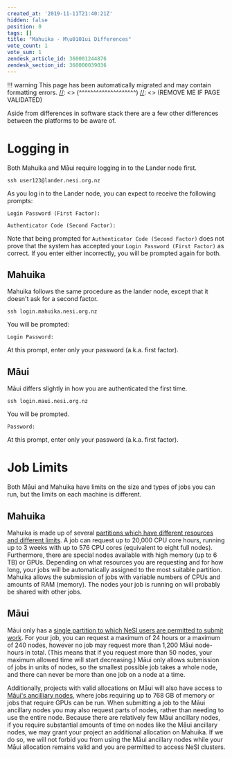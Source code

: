 ```yaml
---
created_at: '2019-11-11T21:40:21Z'
hidden: false
position: 0
tags: []
title: "Mahuika - M\u0101ui Differences"
vote_count: 1
vote_sum: 1
zendesk_article_id: 360001244876
zendesk_section_id: 360000039036
---
```




[//]: <> (REMOVE ME IF PAGE VALIDATED)
[//]: <> (vvvvvvvvvvvvvvvvvvvv)
!!! warning
    This page has been automatically migrated and may contain formatting errors.
[//]: <> (^^^^^^^^^^^^^^^^^^^^)
[//]: <> (REMOVE ME IF PAGE VALIDATED)

Aside from differences in software stack there are a few other
differences between the platforms to be aware of.

# Logging in

Both Mahuika and Māui require logging in to the Lander node first.

``` sl
ssh user123@lander.nesi.org.nz
```

As you log in to the Lander node, you can expect to receive the
following prompts:

``` sl
Login Password (First Factor):
```

``` sl
Authenticator Code (Second Factor):
```

Note that being prompted for `Authenticator Code (Second Factor)` does
not prove that the system has accepted your
`Login Password (First Factor)` as correct. If you enter either
incorrectly, you will be prompted again for both.

## Mahuika

Mahuika follows the same procedure as the lander node, except that it
doesn't ask for a second factor.

``` sl
ssh login.mahuika.nesi.org.nz
```

You will be prompted:

``` sl
Login Password:
```

At this prompt, enter only your password (a.k.a. first factor).

## Māui

Māui differs slightly in how you are authenticated the first time.

``` sl
ssh login.maui.nesi.org.nz
```

You will be prompted.

``` sl
Password:
```

At this prompt, enter only your password (a.k.a. first factor).

# Job Limits

Both Māui and Mahuika have limits on the size and types of jobs you can
run, but the limits on each machine is different.

## Mahuika

Mahuika is made up of several [partitions which have different resources
and different
limits](https://support.nesi.org.nz/hc/en-gb/articles/360000204076). A
job can request up to 20,000 CPU core hours, running up to 3 weeks with
up to 576 CPU cores (equivalent to eight full nodes). Furthermore, there
are special nodes available with high memory (up to 6 TB) or GPUs.
Depending on what resources you are requesting and for how long, your
jobs will be automatically assigned to the most suitable partition.
Mahuika allows the submission of jobs with variable numbers of CPUs and
amounts of RAM (memory). The nodes your job is running on will probably
be shared with other jobs.

## Māui

Māui only has a [single partition to which NeSI users are permitted to
submit
work](https://support.nesi.org.nz/hc/en-gb/articles/360000204116). For
your job, you can request a maximum of 24 hours or a maximum of 240
nodes, however no job may request more than 1,200 Māui node-hours in
total. (This means that if you request more than 50 nodes, your maximum
allowed time will start decreasing.) Māui only allows submission of jobs
in units of nodes, so the smallest possible job takes a whole node, and
there can never be more than one job on a node at a time.

Additionally, projects with valid allocations on Māui will also have
access to [Māui's ancilliary
nodes,](https://support.nesi.org.nz/hc/en-gb/articles/360000203776)
where jobs requiring up to 768 GB of memory or jobs that require GPUs
can be run. When submitting a job to the Māui ancillary nodes you may
also request parts of nodes, rather than needing to use the entire node.
Because there are relatively few Māui ancillary nodes, if you require
substantial amounts of time on nodes like the Māui ancillary nodes, we
may grant your project an additional allocation on Mahuika. If we do so,
we will not forbid you from using the Māui ancillary nodes while your
Māui allocation remains valid and you are permitted to access NeSI
clusters.
